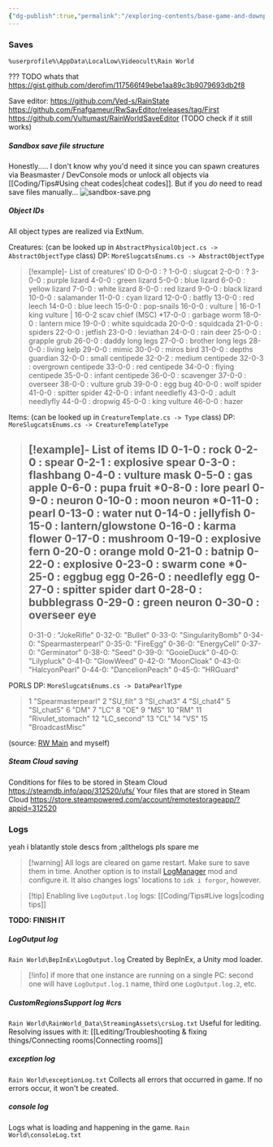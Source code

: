 ```yaml
---
{"dg-publish":true,"permalink":"/exploring-contents/base-game-and-downpour/technical-files/"}
---
```


### Saves
`%userprofile%\AppData\LocalLow\Videocult\Rain World`

??? TODO whats that
https://gist.github.com/derofim/117566f49ebe1aa89c3b9079693db2f8

Save editor: https://github.com/Ved-s/RainState
https://github.com/Fnafgameur/RwSavEditor/releases/tag/First
https://github.com/Vultumast/RainWorldSaveEditor
(TODO check if it still works)

##### Sandbox save file structure

Honestly..... I don't know why you'd need it since you can spawn creatures via Beasmaster / DevConsole mods or unlock all objects via [[Coding/Tips#Using cheat codes\|cheat codes]]. But if you *do* need to read save files manually...
![sandbox-save.png](/img/user/pics/sandbox-save.png)

##### Object IDs

All object types are realized via ExtNum.

Creatures:
(can be looked up in `AbstractPhysicalObject.cs -> AbstractObjectType` class)
DP: `MoreSlugcatsEnums.cs -> AbstractObjectType`

> [!example]- List of creatures' ID
> 0-0-0 : ? 
> 1-0-0 : slugcat 
> 2-0-0 : ? 
> 3-0-0 : purple lizard 
> 4-0-0 : green lizard 
> 5-0-0 : blue lizard 
> 6-0-0 : yellow lizard 
> 7-0-0 : white lizard 
> 8-0-0 : red lizard 
> 9-0-0 : black lizard 
> 10-0-0 : salamander 
> 11-0-0 : cyan lizard 
> 12-0-0 : batfly 
> 13-0-0 : red leech 
> 14-0-0 : blue leech 
> 15-0-0 : pop-snails 
> 16-0-0 : vulture | 16-0-1 king vulture | 16-0-2 scav chief (MSC)
> \*17-0-0 : garbage worm 
> 18-0-0 : lantern mice 
> 19-0-0 : white squidcada 
> 20-0-0 : squidcada 
> 21-0-0 : spiders 
> 22-0-0 : jetfish 
> 23-0-0 : leviathan 
> 24-0-0 : rain deer 
> 25-0-0 : grapple grub 
> 26-0-0 : daddy long legs 
> 27-0-0 : brother long legs 
> 28-0-0 : living kelp 
> 29-0-0 : mimic 
> 30-0-0 : miros bird 
> 31-0-0 : depths guardian 
> 32-0-0 : small centipede 
> 32-0-2 : medium centipede 
> 32-0-3 : overgrown centipede 
> 33-0-0 : red centipede 
> 34-0-0 : flying centipede 
> 35-0-0 : infant centipede 
> 36-0-0 : scavenger 
> 37-0-0 : overseer 
> 38-0-0 : vulture grub 
> 39-0-0 : egg bug 
> 40-0-0 : wolf spider 
> 41-0-0 : spitter spider 
> 42-0-0 : infant needlefly 
> 43-0-0 : adult needlyfly 
> 44-0-0 : dropwig 
> 45-0-0 : king vulture 
> 46-0-0 : hazer 


Items:
(can be looked up in `CreatureTemplate.cs -> Type` class)
DP: `MoreSlugcatsEnums.cs -> CreatureTemplateType`
> [!example]- List of items ID
> 0-1-0 : rock 
> 0-2-0 : spear 
> 0-2-1 : explosive spear 
> 0-3-0 : flashbang 
> 0-4-0 : vulture mask 
> 0-5-0 : gas apple 
> 0-6-0 : pupa fruit 
> \*0-8-0 : lore pearl 
> 0-9-0 : neuron 
> 0-10-0 : moon neuron 
> \*0-11-0 : pearl 
> 0-13-0 : water nut 
> 0-14-0 : jellyfish 
> 0-15-0 : lantern/glowstone 
> 0-16-0 : karma flower 
> 0-17-0 : mushroom 
> 0-19-0 : explosive fern 
> 0-20-0 : orange mold 
> 0-21-0 : batnip 
> 0-22-0 : explosive 
> 0-23-0 : swarm cone 
> \*0-25-0 : eggbug egg 
> 0-26-0 : needlefly egg 
> 0-27-0 : spitter spider dart
> 0-28-0 : bubblegrass 
> 0-29-0 : green neuron 
> 0-30-0 : overseer eye
> ---------------
> 0-31-0 : "JokeRifle"
> 0-32-0: "Bullet"
> 0-33-0: "SingularityBomb"
> 0-34-0: "Spearmasterpearl"
> 0-35-0: "FireEgg"
> 0-36-0: "EnergyCell"
> 0-37-0: "Germinator"
> 0-38-0: "Seed"
> 0-39-0: "GooieDuck"
> 0-40-0: "Lilypluck"
> 0-41-0: "GlowWeed"
> 0-42-0: "MoonCloak"
> 0-43-0: "HalcyonPearl"
> 0-44-0: "DancelionPeach"
> 0-45-0: "HRGuard"

PORLS
DP: `MoreSlugcatsEnums.cs -> DataPearlType`
> 1 "Spearmasterpearl"
> 2 "SU_filt" 
> 3 "SI_chat3"
> 4 "SI_chat4"
> 5 "SI_chat5"
> 6 "DM"
> 7 "LC"
> 8 "OE"
> 9 "MS"
> 10 "RM"
> 11 "Rivulet_stomach"
> 12 "LC_second"
> 13 "CL" 
> 14 "VS"
> 15 "BroadcastMisc"


(source: [RW Main](https://discord.com/channels/291184728944410624/296133304632213504/505218239853363200) and myself)
##### Steam Cloud saving
Conditions for files to be stored in Steam Cloud
https://steamdb.info/app/312520/ufs/
Your files that are stored in Steam Cloud
https://store.steampowered.com/account/remotestorageapp/?appid=312520

### Logs
yeah i blatantly stole descs from ;allthelogs pls spare me
> [!warning] All logs are cleared on game restart. Make sure to save them in time.
> Another option is to install [LogManager](https://steamcommunity.com/sharedfiles/filedetails/?id=3138158069) mod and configure it. It also changes logs' locations to `idk i forgor`, however.

> [!tip] Enabling live `LogOutput.log` logs: [[Coding/Tips#Live logs\|coding tips]]

**TODO: FINISH IT**
##### LogOutput log
`Rain World\BepInEx\LogOutput.log`
Created by BepInEx, a Unity mod loader.
> [!info] if more that one instance are running on a single PC:
> second one will have `LogOutput.log.1` name, third one `LogOutput.log.2`, etc. 
##### CustomRegionsSupport log #crs 
`Rain World\RainWorld_Data\StreamingAssets\crsLog.txt`
Useful for lediting. 
Resolving issues with it: [[Lediting/Troubleshooting & fixing things/Connecting rooms\|Connecting rooms]]
##### exception log
`Rain World\exceptionLog.txt`
Collects all errors that occurred in game. If no errors occur, it won't be created. 
##### console log
Logs what is loading and happening in the game.
`Rain World\consoleLog.txt`